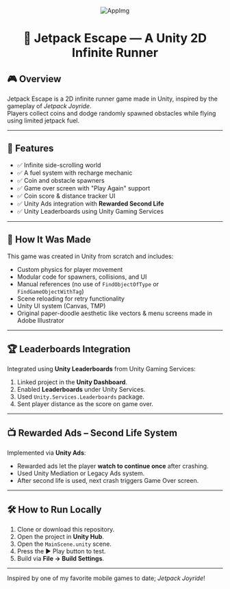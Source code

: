 <div align="center">

![AppImg](https://github.com/user-attachments/assets/163e28d5-da6b-45c1-8884-2653a1777f4d)

# 🛫 Jetpack Escape — A Unity 2D Infinite Runner
</div>

## 🎮 Overview
Jetpack Escape is a 2D infinite runner game made in Unity, inspired by the gameplay of *Jetpack Joyride*.  
Players collect coins and dodge randomly spawned obstacles while flying using limited jetpack fuel.

---

## 🚀 Features

- ✅ Infinite side-scrolling world
- ✅ A fuel system with recharge mechanic
- ✅ Coin and obstacle spawners
- ✅ Game over screen with "Play Again" support
- ✅ Coin score & distance tracker UI
- ✅ Unity Ads integration with **Rewarded Second Life**
- ✅ Unity Leaderboards using Unity Gaming Services

---

## 🧪 How It Was Made

This game was created in Unity from scratch and includes:

- Custom physics for player movement
- Modular code for spawners, collisions, and UI
- Manual references (no use of `FindObjectOfType` or `FindGameObjectWithTag`)
- Scene reloading for retry functionality
- Unity UI system (Canvas, TMP)
- Original paper-doodle aesthetic like vectors & menu screens made in Adobe Illustrator

---

## 🏆 Leaderboards Integration

Integrated using **Unity Leaderboards** from Unity Gaming Services:

1. Linked project in the **Unity Dashboard**.
2. Enabled **Leaderboards** under Unity Services.
3. Used `Unity.Services.Leaderboards` package.
4. Sent player distance as the score on game over.

---

## 📺 Rewarded Ads – Second Life System

Implemented via **Unity Ads**:

- Rewarded ads let the player **watch to continue once** after crashing.
- Used Unity Mediation or Legacy Ads system.
- After second life is used, next crash triggers Game Over screen.

---

## 🛠️ How to Run Locally

1. Clone or download this repository.
2. Open the project in **Unity Hub**.
3. Open the `MainScene.unity` scene.
4. Press the ▶️ Play button to test.
5. Build via **File → Build Settings**.

---
  
Inspired by one of my favorite mobile games to date; *Jetpack Joyride*!
